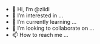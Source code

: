 - 👋 Hi, I’m @ziidi
- 👀 I’m interested in ...
- 🌱 I’m currently learning ...
- 💞️ I’m looking to collaborate on ...
- 📫 How to reach me ...

<!---
ziidi/ziidi is a ✨ special ✨ repository because its `README.md` (this file) appears on your GitHub profile.
You can click the Preview link to take a look at your changes.
--->
